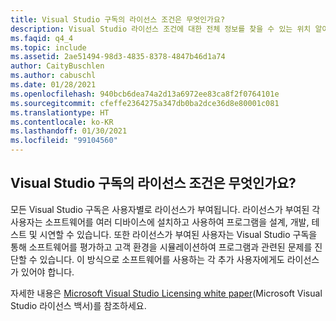 ```yaml
---
title: Visual Studio 구독의 라이선스 조건은 무엇인가요?
description: Visual Studio 라이선스 조건에 대한 전체 정보를 찾을 수 있는 위치 알아보기
ms.faqid: q4_4
ms.topic: include
ms.assetid: 2ae51494-98d3-4835-8378-4847b46d1a74
author: CaityBuschlen
ms.author: cabuschl
ms.date: 01/28/2021
ms.openlocfilehash: 940bcb6dea74a2d13a6972ee83ca8f2f0764101e
ms.sourcegitcommit: cfeffe2364275a347db0ba2dce36d8e80001c081
ms.translationtype: HT
ms.contentlocale: ko-KR
ms.lasthandoff: 01/30/2021
ms.locfileid: "99104560"
---
```

## <a name="what-are-the-licensing-terms-for-visual-studio-subscriptions"></a>Visual Studio 구독의 라이선스 조건은 무엇인가요? 

모든 Visual Studio 구독은 사용자별로 라이선스가 부여됩니다.  라이선스가 부여된 각 사용자는 소프트웨어를 여러 디바이스에 설치하고 사용하여 프로그램을 설계, 개발, 테스트 및 시연할 수 있습니다.  또한 라이선스가 부여된 사용자는 Visual Studio 구독을 통해 소프트웨어를 평가하고 고객 환경을 시뮬레이션하여 프로그램과 관련된 문제를 진단할 수 있습니다.  이 방식으로 소프트웨어를 사용하는 각 추가 사용자에게도 라이선스가 있어야 합니다. 

자세한 내용은 [Microsoft Visual Studio Licensing white paper](https://aka.ms/vslicensing)(Microsoft Visual Studio 라이선스 백서)를 참조하세요. 